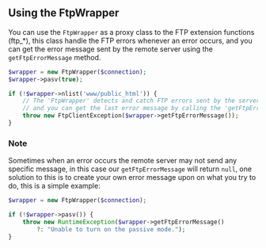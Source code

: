 ## Using the FtpWrapper

You can use the `FtpWrapper` as a proxy class to the FTP extension functions (ftp_*), this class handle the FTP errors whenever an error occurs, and you can get the error message sent by the remote server using the `getFtpErrorMessage` method.

```php
$wrapper = new FtpWrapper($connection);
$wrapper->pasv(true);

if (!$wrapper->nlist('www/public_html')) {
    // The 'FtpWrapper' detects and catch FTP errors sent by the server
    // and you can get the last error message by calling the 'getFtpErrorMessage' method
    throw new FtpClientException($wrapper->getFtpErrorMessage());
}
```

### Note 

Sometimes when an error occurs the remote server may not send any specific message, in this case our `getFtpErrorMessage` will return `null`, one solution to this is to create your own error message upon on what you try to do, this is a simple example: 

```php
$wrapper = new FtpWrapper($connection);

if (!$wrapper->pasv()) {
    throw new RuntimeException($wrapper->getFtpErrorMessage() 
        ?: "Unable to turn on the passive mode.");
}
```
